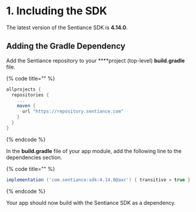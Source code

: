 # 1. Including the SDK

The latest version of the Sentiance SDK is **4.14.0**.

## Adding the Gradle Dependency

Add the Sentiance repository to your ****project \(top-level\) **build.gradle** file.

{% code title="" %}
```groovy
allprojects {
  repositories {
    ...
    maven {
      url "https://repository.sentiance.com"
    }
  }
}
```
{% endcode %}

In the **build.gradle** file of your app module, add the following line to the dependencies section.

{% code title="" %}
```groovy
implementation ('com.sentiance:sdk:4.14.0@aar') { transitive = true }
```
{% endcode %}

Your app should now build with the Sentiance SDK as a dependency.

